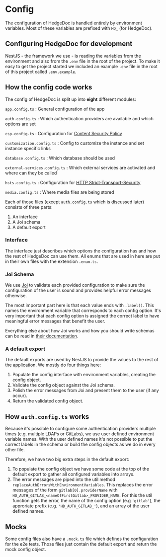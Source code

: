 # Config

The configuration of HedgeDoc is handled entirely by environment variables. Most of these variables are prefixed with `HD_` (for HedgeDoc).

## Configuring HedgeDoc for development

NestJS - the framework we use - is reading the variables from the environment and also from the `.env` file in the root of the project. To make it easy to get the project started we included an example `.env` file in the root of this project called `.env.example`.

## How the config code works

The config of HedgeDoc is split up into **eight** different modules:

`app.config.ts`
: General configuration of the app

`auth.config.ts`
: Which authentication providers are available and which options are set

`csp.config.ts`
: Configuration for [Content Security Policy][csp]

`customization.config.ts`
: Config to customize the instance and set instance specific links

`database.config.ts`
: Which database should be used

`external-services.config.ts`
: Which external services are activated and where can they be called

`hsts.config.ts`
: Configuration for [HTTP Strict-Transport-Security][hsts]

`media.config.ts`
: Where media files are being stored

Each of those files (except `auth.config.ts` which is discussed later) consists of three parts:

1. An interface
2. A Joi schema
3. A default export

### Interface

The interface just describes which options the configuration has and how the rest of HedgeDoc can use them. All enums that are used in here are put in their own files with the extension `.enum.ts`.

### Joi Schema

We use [Joi][joi] to validate each provided configuration to make sure the configuration of the user is sound and provides helpful error messages otherwise.

The most important part here is that each value ends with `.label()`. This names the environment variable that corresponds to each config option. It's very important that each config option is assigned the correct label to have meaningful error messages that benefit the user.

Everything else about how Joi works and how you should write schemas can be read in [their documentation][joi-doc].

### A default export

The default exports are used by NestJS to provide the values to the rest of the application. We mostly do four things here:

1. Populate the config interface with environment variables, creating the config object.
2. Validate the config object against the Joi schema.
3. Polish the error messages from Joi and present them to the user (if any occur).
4. Return the validated config object.

## How `auth.config.ts` works

Because it's possible to configure some authentication providers multiple times (e.g. multiple LDAPs or GitLabs), we use user defined environment variable names. With the user defined names it's not possible to put the correct labels in the schema or build the config objects as we do in every other file.

Therefore, we have two big extra steps in the default export:
1. To populate the config object we have some code at the top of the default export to gather all configured variables into arrays. 
2. The error messages are piped into the util method `replaceAuthErrorsWithEnvironmentVariables`.  This replaces the error messages of the form `gitlab[0].providerName` with `HD_AUTH_GITLAB_<nameOfFirstGitlab>_PROVIDER_NAME`. For this the util function gets the error, the name of the config option (e.g `'gitlab'`), the approriate prefix (e.g. `'HD_AUTH_GITLAB_'`), and an array of the user defined names.

## Mocks

Some config files also have a `.mock.ts` file which defines the configuration for the e2e tests. Those files just contain the default export and return the mock config object.

[csp]: https://developer.mozilla.org/en-US/docs/Web/HTTP/CSP
[hsts]: https://developer.mozilla.org/en-US/docs/Web/HTTP/Headers/Strict-Transport-Security
[joi]: https://joi.dev/
[joi-doc]: https://joi.dev/api
